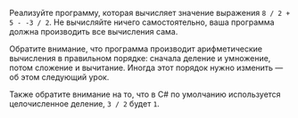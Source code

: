 
Реализуйте программу, которая вычисляет значение выражения `8 / 2 + 5 - -3 / 2`. Не вычисляйте ничего самостоятельно, ваша программа должна производить все вычисления сама.

Обратите внимание, что программа производит арифметические вычисления в правильном порядке: сначала деление и умножение, потом сложение и вычитание. Иногда этот порядок нужно изменить — об этом следующий урок.

Также обратите внимание на то, что в C# по умолчанию используется целочисленное деление, `3 / 2` будет `1`.
